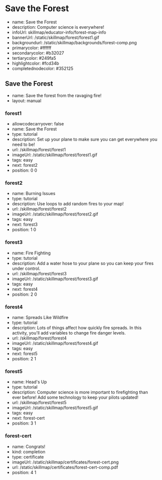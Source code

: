 # Save the Forest
* name: Save the Forest
* description: Computer science is everywhere!  
* infoUrl: skillmap/educator-info/forest-map-info
* bannerUrl: /static/skillmap/forest/forest1.gif
* backgroundurl: /static/skillmap/backgrounds/forest-comp.png
* primarycolor: #ffffff
* secondarycolor: #b32027
* tertiarycolor: #249fa5
* highlightcolor: #fcd34b
* completednodecolor: #352125


## Save the Forest
* name: Save the forest from the ravaging fire!
* layout: manual

### forest1
* allowcodecarryover: false
* name: Save the Forest
* type: tutorial
* description: Set up your plane to make sure you can get everywhere you need to be! 
* url: /skillmap/forest/forest1
* imageUrl: /static/skillmap/forest/forest1.gif
* tags: easy
* next: forest2
* position: 0 0

### forest2
* name: Burning Issues
* type: tutorial
* description: Use loops to add random fires to your map! 
* url: /skillmap/forest/forest2
* imageUrl: /static/skillmap/forest/forest2.gif
* tags: easy
* next: forest3
* position: 1 0

### forest3
* name: Fire Fighting
* type: tutorial
* description: Add a water hose to your plane so you can keep your fires under control. 
* url: /skillmap/forest/forest3
* imageUrl: /static/skillmap/forest/forest3.gif
* tags: easy
* next: forest4
* position: 2 0

### forest4
* name: Spreads Like Wildfire
* type: tutorial
* description: Lots of things affect how quickly fire spreads. In this activity, you'll add variables 
to change fire danger levels. 
* url: /skillmap/forest/forest4
* imageUrl: /static/skillmap/forest/forest4.gif
* tags: easy
* next: forest5
* position: 2 1

### forest5
* name: Head's Up
* type: tutorial
* description: Computer science is more important to firefighting than ever before! Add some technology to keep your pilots updated!
* url: /skillmap/forest/forest5
* imageUrl: /static/skillmap/forest/forest5.gif
* tags: easy
* next: forest-cert 
* position: 3 1



### forest-cert
* name: Congrats!
* kind: completion
* type: certificate
* imageUrl: /static/skillmap/certificates/forest-cert.png
* url: /static/skillmap/certificates/forest-cert-comp.pdf
* position: 4 1
